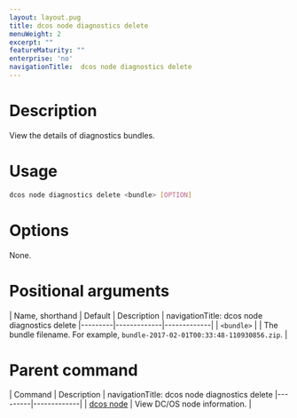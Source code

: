 ```yaml
---
layout: layout.pug
title: dcos node diagnostics delete
menuWeight: 2
excerpt: ""
featureMaturity: ""
enterprise: 'no'
navigationTitle:  dcos node diagnostics delete
---
```


<!-- This source repo for this topic is https://github.com/dcos/dcos-docs -->

    
# Description
View the details of diagnostics bundles.

# Usage

```bash
dcos node diagnostics delete <bundle> [OPTION]
```

# Options

None.

# Positional arguments

| Name, shorthand | Default | Description |
navigationTitle:  dcos node diagnostics delete
|---------|-------------|-------------|
| `<bundle>`   |             |  The bundle filename. For example, `bundle-2017-02-01T00:33:48-110930856.zip`. |

# Parent command

| Command | Description |
navigationTitle:  dcos node diagnostics delete
|---------|-------------|
| [dcos node](/docs/1.9/cli/command-reference/dcos-node/) | View DC/OS node information. | 

<!-- # Examples -->

